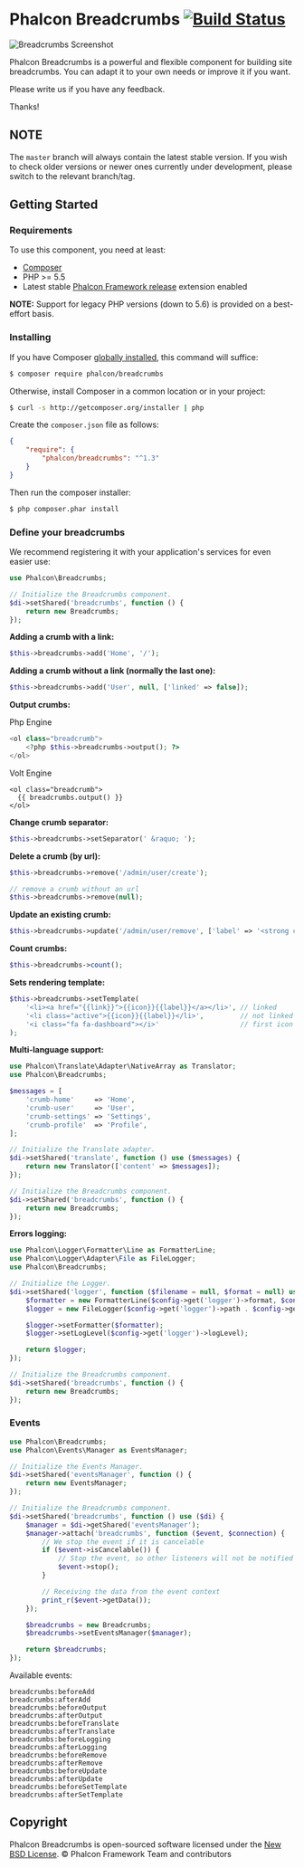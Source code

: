 # Phalcon Breadcrumbs [![Build Status](https://travis-ci.org/phalcon/breadcrumbs.svg?branch=master)](https://travis-ci.org/phalcon/breadcrumbs)

![Breadcrumbs Screenshot](https://github.com/phalcon/breadcrumbs/blob/master/docs/breadcrumbs.png)

Phalcon Breadcrumbs is a powerful and flexible component for building site breadcrumbs.
You can adapt it to your own needs or improve it if you want.

Please write us if you have any feedback.

Thanks!

## NOTE

The `master` branch will always contain the latest stable version. If you wish
to check older versions or newer ones currently under development, please
switch to the relevant branch/tag.

## Getting Started

### Requirements

To use this component, you need at least:

* [Composer][:composer:]
* PHP >= 5.5
* Latest stable [Phalcon Framework release][:phalcon:] extension enabled

**NOTE:** Support for legacy PHP versions (down to 5.6) is provided on a best-effort basis.

### Installing

If you have Composer [globally installed](https://getcomposer.org/doc/00-intro.md#globally), this command will suffice:

```sh
$ composer require phalcon/breadcrumbs
```

Otherwise, install Composer in a common location or in your project:

```sh
$ curl -s http://getcomposer.org/installer | php
```

Create the `composer.json` file as follows:

```json
{
    "require": {
        "phalcon/breadcrumbs": "^1.3"
    }
}
```

Then run the composer installer:

```sh
$ php composer.phar install
```

### Define your breadcrumbs

We recommend registering it with your application's services for even easier use:

```php
use Phalcon\Breadcrumbs;

// Initialize the Breadcrumbs component.
$di->setShared('breadcrumbs', function () {
    return new Breadcrumbs;
});
```

**Adding a crumb with a link:**

```php
$this->breadcrumbs->add('Home', '/');
```

**Adding a crumb without a link (normally the last one):**

```php
$this->breadcrumbs->add('User', null, ['linked' => false]);
```

**Output crumbs:**

Php Engine
```php
<ol class="breadcrumb">
    <?php $this->breadcrumbs->output(); ?>
</ol>
```

Volt Engine
```volt
<ol class="breadcrumb">
  {{ breadcrumbs.output() }}
</ol>
```

**Change crumb separator:**

```php
$this->breadcrumbs->setSeparator(' &raquo; ');
```

**Delete a crumb (by url):**

```php
$this->breadcrumbs->remove('/admin/user/create');

// remove a crumb without an url
$this->breadcrumbs->remove(null);
```

**Update an existing crumb:**

```php
$this->breadcrumbs->update('/admin/user/remove', ['label' => '<strong class="red">Remove</strong>']);
```

**Count crumbs:**
```php
$this->breadcrumbs->count();
```

**Sets rendering template:**

```php
$this->breadcrumbs->setTemplate(
    '<li><a href="{{link}}">{{icon}}{{label}}</a></li>', // linked
    '<li class="active">{{icon}}{{label}}</li>',         // not linked
    '<i class="fa fa-dashboard"></i>'                    // first icon
);
```

**Multi-language support:**

```php
use Phalcon\Translate\Adapter\NativeArray as Translator;
use Phalcon\Breadcrumbs;

$messages = [
    'crumb-home'     => 'Home',
    'crumb-user'     => 'User',
    'crumb-settings' => 'Settings',
    'crumb-profile'  => 'Profile',
];

// Initialize the Translate adapter.
$di->setShared('translate', function () use ($messages) {
    return new Translator(['content' => $messages]);
});

// Initialize the Breadcrumbs component.
$di->setShared('breadcrumbs', function () {
    return new Breadcrumbs;
});
```

**Errors logging:**

```php
use Phalcon\Logger\Formatter\Line as FormatterLine;
use Phalcon\Logger\Adapter\File as FileLogger;
use Phalcon\Breadcrumbs;

// Initialize the Logger.
$di->setShared('logger', function ($filename = null, $format = null) use ($config) {
    $formatter = new FormatterLine($config->get('logger')->format, $config->get('logger')->date);
    $logger = new FileLogger($config->get('logger')->path . $config->get('logger')->filename);

    $logger->setFormatter($formatter);
    $logger->setLogLevel($config->get('logger')->logLevel);

    return $logger;
});

// Initialize the Breadcrumbs component.
$di->setShared('breadcrumbs', function () {
    return new Breadcrumbs;
});
```

### Events

```php
use Phalcon\Breadcrumbs;
use Phalcon\Events\Manager as EventsManager;

// Initialize the Events Manager.
$di->setShared('eventsManager', function () {
    return new EventsManager;
});

// Initialize the Breadcrumbs component.
$di->setShared('breadcrumbs', function () use ($di) {
    $manager = $di->getShared('eventsManager');
    $manager->attach('breadcrumbs', function ($event, $connection) {
        // We stop the event if it is cancelable
        if ($event->isCancelable()) {
            // Stop the event, so other listeners will not be notified about this
            $event->stop();
        }

        // Receiving the data from the event context
        print_r($event->getData());
    });

    $breadcrumbs = new Breadcrumbs;
    $breadcrumbs->setEventsManager($manager);

    return $breadcrumbs;
});
```

Available events:

```
breadcrumbs:beforeAdd
breadcrumbs:afterAdd
breadcrumbs:beforeOutput
breadcrumbs:afterOutput
breadcrumbs:beforeTranslate
breadcrumbs:afterTranslate
breadcrumbs:beforeLogging
breadcrumbs:afterLogging
breadcrumbs:beforeRemove
breadcrumbs:afterRemove
breadcrumbs:beforeUpdate
breadcrumbs:afterUpdate
breadcrumbs:beforeSetTemplate
breadcrumbs:afterSetTemplate
```

## Copyright

Phalcon Breadcrumbs is open-sourced software licensed under the [New BSD License][:license:].
© Phalcon Framework Team and contributors

[:composer:]: https://getcomposer.org/
[:phalcon:]: https://github.com/phalcon/cphalcon/releases
[:license:]: https://github.com/phalcon/breadcrumbs/blob/master/LICENSE.txt
